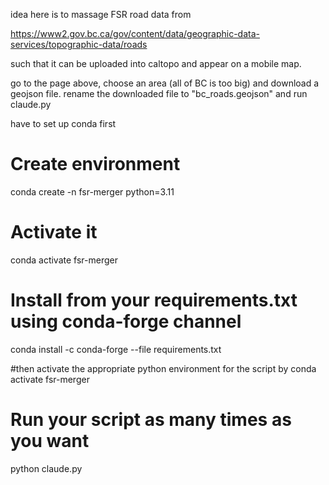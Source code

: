 idea here is to massage FSR road data from

https://www2.gov.bc.ca/gov/content/data/geographic-data-services/topographic-data/roads

such that it can be uploaded into caltopo and appear on a mobile map.

go to the page above, choose an area (all of BC is too big) and download a geojson file.
rename the downloaded file to  "bc_roads.geojson" and run claude.py


have to set up conda first
# Create environment
conda create -n fsr-merger python=3.11

# Activate it  
conda activate fsr-merger

# Install from your requirements.txt using conda-forge channel
conda install -c conda-forge --file requirements.txt

#then activate the appropriate python environment for the script by
conda activate fsr-merger

# Run your script as many times as you want
python claude.py
